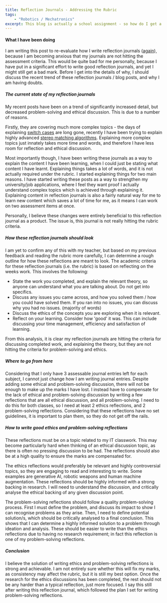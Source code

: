```yaml
---
title: Reflection Journals - Addressing the Rubric
tags:
    - "Robotics / Mechatronics"
excerpt: This blog is actually a school assignment - so how do I get a good grade?
---
```


#### What I have been doing

I am writing this post to re-evaluate how I write reflection journals ([again]({{site.url}}/2022/07/26/Journal-Entry-Format.html)), because I am becoming anxious that my journals are not hitting the assessment criteria. This would be quite bad for me personally, because I have put in a significant effort to write good reflection journals, and yet I might still get a bad mark. Before I get into the details of why, I should discuss the recent trend of these reflection journals / blog posts, and why I am having doubts.

##### The current state of my reflection journals

My recent posts have been on a trend of significantly increased detail, but decreased problem-solving and ethical discussion. This is due to a number of reasons. 

Firstly, they are covering much more complex topics - the days of explaining [switch cases]({{site.url}}/2022/07/31/Switch-Cases.html) are long gone, recently I have been trying to explain highly advanced [stereo matching algorithms]({{site.url}}/2023/09/18/Modern-Stereo-Matching.html). Explaining more complex topics just innately takes more time and words, and therefore I have less room for reflection and ethical discussion.

Most importantly though, I have been writing these journals as a way to explain the content I have been learning, when I could just be stating what content I have learnt. Explaining things takes a lot of words, and it is not actually required under the rubric. I started explaining things for two main reasons. I have started writing these posts as a way to strengthen my university/job applications, where I feel they want proof I actually understand complex topics which is achieved through explaining it. Explaining content in reflection journals is also a fairly natural way for me to learn new content which saves a lot of time for me, as it means I can work on two assessment items at once.

Personally, I believe these changes were entirely beneficial to this reflection journal as a product. The issue is, this journal is not really hitting the rubric criteria.

##### How these reflection journals should look

I am yet to confirm any of this with my teacher, but based on my previous feedback and reading the rubric more carefully, I can determine a rough outline for how these reflections are meant to look. The academic criteria for these reflection journals (i.e. the rubric) is based on reflecting on the weeks work. This involves the following:

* State the work you completed, and explain the relevant theory, so anyone can understand what you are talking about. Do not get into specifics.
* Discuss any issues you came across, and how you solved them / how you could have solved them. If you ran into no issues, you can discuss why you had no issues. (majority of words)
* Discuss the ethics of the concepts you are exploring when it is relevant.
* Reflect on your learning. Consider how 'good' it was. This can include discussing your time management, efficiency and satisfaction of learning.

From this analysis, it is clear my reflection journals are hitting the criteria for discussing completed work, and explaining the theory, but they are not hitting the criteria for problem-solving and ethics. 

##### Where to go from here

Considering that I only have 3 assessable journal entries left for each subject, I cannot just change how I am writing journal entries. Despite adding some ethical and problem-solving discussion, there will not be enough to make up the marks I have lost. I instead have to compensate for the lack of ethical and problem-solving discussion by writing a few reflections that are all ethical discussion, and all problem-solving. I need to do this for both classes, so I need at least 2 ethics reflections, and 2 problem-solving reflections. Considering that these reflections have no set guidelines, it is important to plan them, so they do not get off the rails.

##### How to write good ethics and problem-solving reflections

These reflections must be on a topic related to my IT classwork. This may become particularly hard when thinking of an ethical discussion topic, as there is often no pressing discussion to be had. The reflections should also be at a high quality to ensure the marks are compensated for.

The ethics reflections would preferably be relevant and highly controversial topics, so they are engaging to read and interesting to write. Some examples are generative AI, robotic weapons and human machine augmentation. These reflections should be highly informed with a strong backing in research. I will need to understand the discussion, and critically analyse the ethical backing of any given discussion point.

The problem-solving reflections should follow a quality problem-solving process. First I must define the problem, and discuss its impact to show I can recognise problems as they arise. Then, I need to define potential solution/s, which should be critically analysed to a final conclusion. This shows that I can determine a highly informed solution to a problem through ideation and analysis. These should be easier to write than the ethics reflections due to having no research requirement; in fact this reflection is one of my problem-solving reflections.

##### Conclusion

I believe the solution of writing ethics and problem-solving reflections is strong and achievable. I am not entirely sure whether this will fix my marks, as consistency may affect the rubric, but it is still my best option. Once the research for the ethics discussions has been completed, the rest should not be any harder than a typical reflection, just more focused. I say this still after writing this reflection journal, which followed the plan I set for writing problem-solving reflections.